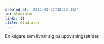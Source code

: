```yaml
---
created_at: '2011-03-31T12:23:10Z'
id: Gladiator
links: {}
title: Gladiator
---
```


En krigare som livnär sig på uppvisningsstrider.
